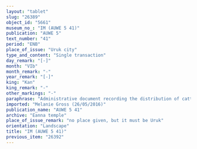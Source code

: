 ```yaml
---
layout: "tablet"
slug: "26389"
object_id: "5661"
museum_no_: "IM (AUWE 5 41)"
publication: "AUWE 5"
text_number: "41"
period: "ENB"
place_of_issue: "Uruk city"
type_and_content: "Single transaction"
day_remark: "[-]"
month: "VIb"
month_remark: "-"
year_remark: "[-]"
king: "Kan"
king_remark: "-"
other_markings: "-"
paraphrase: "Administrative document recording the distribution of cattle: 15 bulls (<em>puhālu</em>), 451 cows (<em>arhu rab&ucirc;</em>), 80(+) two-year-old bullocks (<em>alpu &scaron;aniu</em>) &ndash; the remainder of the enumeration is lost &ndash; are at the disposal of someone (details lost)."
imported: "Melanie Gross (26/05/2016)"
publication_name: "AUWE 5 41"
archive: "Eanna temple"
place_of_issue_remark: "no place given, but it must be Uruk"
orientation: "Landscape"
title: "IM (AUWE 5 41)"
previous_item: "26392"
---
```

